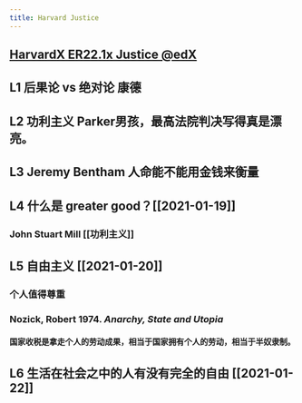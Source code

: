 ```yaml
---
title: Harvard Justice
---
```


## [HarvardX ER22.1x Justice @edX](https://courses.edx.org/courses/course-v1:HarvardX+ER22.1x+3T2020/course/)
## L1 后果论 vs 绝对论 康德
## L2 功利主义 Parker男孩，最高法院判决写得真是漂亮。
## L3 Jeremy Bentham 人命能不能用金钱来衡量
## L4 什么是 greater good？[[2021-01-19]]
### John Stuart Mill [[功利主义]]
## L5 自由主义 [[2021-01-20]]
### 个人值得尊重
### Nozick, Robert 1974. _Anarchy, State and Utopia_
#### 国家收税是拿走个人的劳动成果，相当于国家拥有个人的劳动，相当于半奴隶制。
## L6 生活在社会之中的人有没有完全的自由 [[2021-01-22]]
##
